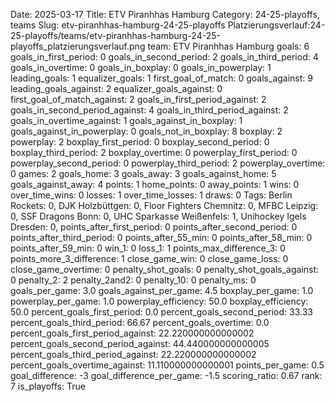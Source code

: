 Date: 2025-03-17
Title: ETV Piranhhas Hamburg
Category: 24-25-playoffs, teams
Slug: etv-piranhhas-hamburg-24-25-playoffs
Platzierungsverlauf:24-25-playoffs/teams/etv-piranhhas-hamburg-24-25-playoffs_platzierungsverlauf.png
team: ETV Piranhhas Hamburg
goals: 6
goals_in_first_period: 0
goals_in_second_period: 2
goals_in_third_period: 4
goals_in_overtime: 0
goals_in_boxplay: 0
goals_in_powerplay: 1
leading_goals: 1
equalizer_goals: 1
first_goal_of_match: 0
goals_against: 9
leading_goals_against: 2
equalizer_goals_against: 0
first_goal_of_match_against: 2
goals_in_first_period_against: 2
goals_in_second_period_against: 4
goals_in_third_period_against: 2
goals_in_overtime_against: 1
goals_against_in_boxplay: 1
goals_against_in_powerplay: 0
goals_not_in_boxplay: 8
boxplay: 2
powerplay: 2
boxplay_first_period: 0
boxplay_second_period: 0
boxplay_third_period: 2
boxplay_overtime: 0
powerplay_first_period: 0
powerplay_second_period: 0
powerplay_third_period: 2
powerplay_overtime: 0
games: 2
goals_home: 3
goals_away: 3
goals_against_home: 5
goals_against_away: 4
points: 1
home_points: 0
away_points: 1
wins: 0
over_time_wins: 0
losses: 1
over_time_losses: 1
draws: 0
Tags:  Berlin Rockets: 0,  DJK Holzbüttgen: 0,  Floor Fighters Chemnitz: 0,  MFBC Leipzig: 0,  SSF Dragons Bonn: 0,  UHC Sparkasse Weißenfels: 1,  Unihockey Igels Dresden: 0,
points_after_first_period: 0
points_after_second_period: 0
points_after_third_period: 0
points_after_55_min: 0
points_after_58_min: 0
points_after_59_min: 0
win_1: 0
loss_1: 1
points_max_difference_3: 0
points_more_3_difference: 1
close_game_win: 0
close_game_loss: 0
close_game_overtime: 0
penalty_shot_goals: 0
penalty_shot_goals_against: 0
penalty_2: 2
penalty_2and2: 0
penalty_10: 0
penalty_ms: 0
goals_per_game: 3.0
goals_against_per_game: 4.5
boxplay_per_game: 1.0
powerplay_per_game: 1.0
powerplay_efficiency: 50.0
boxplay_efficiency: 50.0
percent_goals_first_period: 0.0
percent_goals_second_period: 33.33
percent_goals_third_period: 66.67
percent_goals_overtime: 0.0
percent_goals_first_period_against: 22.220000000000002
percent_goals_second_period_against: 44.440000000000005
percent_goals_third_period_against: 22.220000000000002
percent_goals_overtime_against: 11.110000000000001
points_per_game: 0.5
goal_difference: -3
goal_difference_per_game: -1.5
scoring_ratio: 0.67
rank: 7
is_playoffs: True
